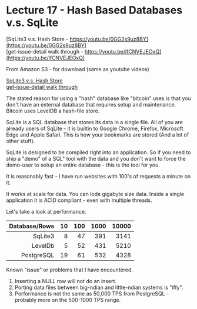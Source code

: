 
<style>
.pagebreak { page-break-before: always; }
.half { height: 200px; }
</style>


# Lecture 17 - Hash Based Databases v.s. SqLite

[SqLite3 v.s. Hash Store - https://youtu.be/0GG2s9uz8BY](https://youtu.be/0GG2s9uz8BY)<br>
[get-issue-detail  walk through - https://youtu.be/lfCNVEJEOxQ](https://youtu.be/lfCNVEJEOxQ)<br>

From Amazon S3 - for download (same as youtube videos)

[SqLite3 v.s. Hash Store](http://uw-s20-2015.s3.amazonaws.com/4820-L17-pt1-sqlite3-very-brief-overivew.mp4)<br>
[get-issue-detail  walk through](http://uw-s20-2015.s3.amazonaws.com/4820-L17-pt2-get-issue-detail-walkthrough.mp4)<br>

The stated reason for using a "hash" database like
"bitcoin" uses is that you don't have an external
database that requires setup and maintenance.  
Bitcoin uses LevelDB a hash-file store.

SqLite is a SQL database that stores its data in a single file.
All of you are already users of SqLite - it is builtin to 
Google Chrome, Firefox, Microsoft Edge and Apple Safari.
This is how your bookmarks are stored (And a lot of other
stuff).

SqLite is designed to be compiled right into an application.
So if you need to ship a "demo" of a SQL" tool with the data
and you don't want to force the demo-user to setup an entire
database - this is the tool for you.

It is reasonably fast - I have run websites with 100's of requests
a minute on it.

It works at scale for data.   You can lode gigabyte size data.
Inside a single application it is ACID compliant - even
with multiple threads.


Let's take a look at performance.

| Database/Rows | 10		| 100		| 1000		| 10000		|
|--------------:|----------:|----------:|----------:|----------:|
| SqLite3		| 8			| 47		| 391		| 3141		|
| LevelDb		| 5			| 52		| 431		| 5210		|
| PostgreSQL	| 19		| 61		| 532		| 4328		|

Known "issue" or problems that I have encountered.

1. Inserting a NULL row will not do an insert.
2. Porting data files between big-ndian and little-ndian systems is "iffy".
3. Performance is not the same as 50,000 TPS from PostgreSQL - probably more on the 500-1000 TPS range.





